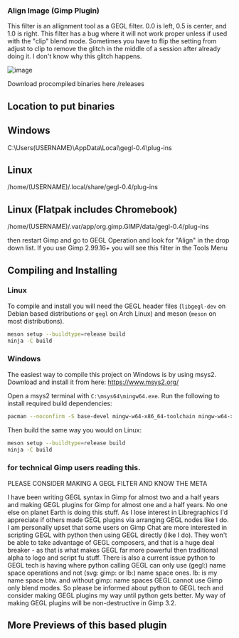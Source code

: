### Align Image (Gimp Plugin)

This filter is an allignment tool as a GEGL filter. 0.0 is left, 0.5 is center, and 1.0 is right. This filter has a bug where it will not work proper unless if used with the "clip" blend mode. 
Sometimes you have to flip the setting from adjust to clip to remove the glitch in the middle of a session after already doing it. I don't know why this glitch happens. 

![image](https://github.com/LinuxBeaver/Gimp_Align_Tool_Filter/assets/78667207/c932b6d7-473a-49ad-8c51-df2c9a598898)

 
Download procompiled binaries here
/releases

## Location to put binaries

## Windows
 C:\Users\(USERNAME)\AppData\Local\gegl-0.4\plug-ins
 
## Linux 
 /home/(USERNAME)/.local/share/gegl-0.4/plug-ins
 
## Linux (Flatpak includes Chromebook)
 /home/(USERNAME)/.var/app/org.gimp.GIMP/data/gegl-0.4/plug-ins

then restart Gimp and go to GEGL Operation and look for "Align" in the drop down list. If you use Gimp 2.99.16+ you will see this filter in the Tools Menu


## Compiling and Installing

### Linux

To compile and install you will need the GEGL header files (`libgegl-dev` on
Debian based distributions or `gegl` on Arch Linux) and meson (`meson` on
most distributions).

```bash
meson setup --buildtype=release build
ninja -C build

```
 

### Windows

The easiest way to compile this project on Windows is by using msys2.  Download
and install it from here: https://www.msys2.org/

Open a msys2 terminal with `C:\msys64\mingw64.exe`.  Run the following to
install required build dependencies:

```bash
pacman --noconfirm -S base-devel mingw-w64-x86_64-toolchain mingw-w64-x86_64-meson mingw-w64-x86_64-gegl
```

Then build the same way you would on Linux:

```bash
meson setup --buildtype=release build
ninja -C build
```

### for technical Gimp users reading this.
 
PLEASE CONSIDER MAKING A GEGL FILTER AND KNOW THE META

I have been writing GEGL syntax in Gimp for almost two and a half years and making GEGL plugins for  Gimp for almost one and a half years. No one else on planet Earth is doing this stuff. As I lose interest in Libregraphics I'd appreciate if others made GEGL plugins via arranging GEGL nodes like I do. I am personally upset that some users on Gimp Chat are more interested in scripting GEGL with python then using GEGL directly (like I do). They won't be able to take advantage of GEGL composers, and that is a huge deal breaker - as that is what makes GEGL far more powerful then traditional alpha to logo and script fu stuff. There is also a current issue python to GEGL tech is having where python calling GEGL can only use (gegl:) name space operations and not (svg: gimp: or lb:) name space ones. lb: is my name space btw.  and without gimp: name spaces GEGL cannot use Gimp only blend modes. So please be informed about python to GEGL tech and consider making GEGL plugins my way until python gets better. My way of making GEGL plugins will be non-destructive in Gimp 3.2.

## More Previews of this based plugin

